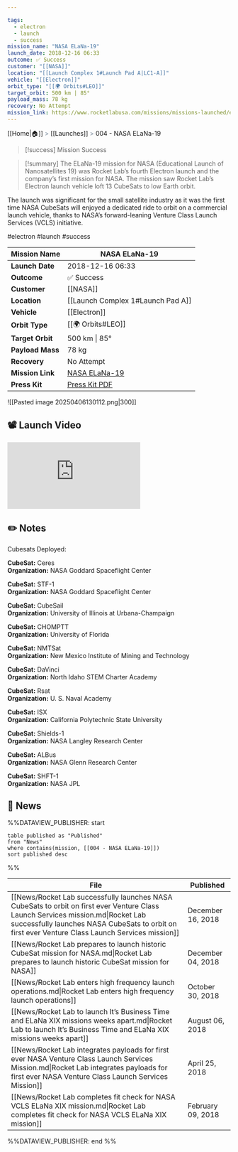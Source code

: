 ```yaml
---

tags:
  - electron
  - launch
  - success
mission_name: "NASA ELaNa-19"
launch_date: 2018-12-16 06:33
outcome: ✅ Success
customer: "[[NASA]]"
location: "[[Launch Complex 1#Launch Pad A|LC1-A]]"
vehicle: "[[Electron]]"
orbit_type: "[[🌍 Orbits#LEO]]"
target_orbit: 500 km | 85°
payload_mass: 78 kg
recovery: No Attempt
mission_link: https://www.rocketlabusa.com/missions/missions-launched/elana-19/
---
```

[[Home|🏠]]  <span style="color: LightSlateGray">></span>  [[Launches]]  <span style="color: LightSlateGray">></span>  004 - NASA ELaNa-19

>[!success] Mission Success

>[!summary] 
The ELaNa-19 mission for NASA (Educational Launch of Nanosatellites 19) was Rocket Lab’s fourth Electron launch and the company’s first mission for NASA. The mission saw Rocket Lab’s Electron launch vehicle loft 13 CubeSats to low Earth orbit.
>
The launch was significant for the small satellite industry as it was the first time NASA CubeSats will enjoyed a dedicated ride to orbit on a commercial launch vehicle, thanks to NASA’s forward-leaning Venture Class Launch Services (VCLS) initiative. 


#electron #launch #success

| **Mission Name** | NASA ELaNa-19                                                                                    |
| ---------------- | ------------------------------------------------------------------------------------------------ |
| **Launch Date**  | 2018-12-16 06:33                                                                                 |
| **Outcome**      | ✅ Success                                                                                        |
| **Customer**     | [[NASA]]                                                                                         |
| **Location**     | [[Launch Complex 1#Launch Pad A]]                                                                |
| **Vehicle**      | [[Electron]]                                                                                     |
| **Orbit Type**   | [[🌍 Orbits#LEO]]                                                                                |
| **Target Orbit** | 500 km &#124; 85°                                                                                |
| **Payload Mass** | 78 kg                                                                                            |
| **Recovery**     | No Attempt                                                                                       |
| **Mission Link** | [NASA ELaNa-19](https://www.rocketlabusa.com/missions/missions-launched/elana-19/)               |
| **Press Kit**    | [Press Kit PDF](https://rocketlabcorp.com/assets/Uploads/NASA-ELANA19-Presskit-December2019.pdf) |

![[Pasted image 20250406130112.png|300]]

## 📽️ Launch Video

<div class="responsive-video">
<iframe src="https://www.youtube.com/embed/F7Kr3664hJs" title="Rocket Lab&#39;s Electron - NASA ELaNa-19 Mission" frameborder="0" allow="accelerometer; autoplay; clipboard-write; encrypted-media; gyroscope; picture-in-picture; web-share" referrerpolicy="strict-origin-when-cross-origin" allowfullscreen></iframe>   
</div>

## ✏️ Notes

Cubesats Deployed:

**CubeSat:** Ceres  
**Organization:** NASA Goddard Spaceflight Center

**CubeSat:** STF-1  
**Organization:** NASA Goddard Spaceflight Center

**CubeSat:** CubeSail  
**Organization:** University of Illinois at Urbana-Champaign

**CubeSat:** CHOMPTT  
**Organization:** University of Florida

**CubeSat:** NMTSat  
**Organization:** New Mexico Institute of Mining and Technology

**CubeSat:** DaVinci  
**Organization:** North Idaho STEM Charter Academy

**CubeSat:** Rsat  
**Organization:** U. S. Naval Academy

**CubeSat:** ISX  
**Organization:** California Polytechnic State University

**CubeSat:** Shields-1  
**Organization:** NASA Langley Research Center

**CubeSat:** ALBus  
**Organization:** NASA Glenn Research Center

**CubeSat:** SHFT-1  
**Organization:** NASA JPL


## 📰 News
%%DATAVIEW_PUBLISHER: start
```
table published as "Published"
from "News"
where contains(mission, [[004 - NASA ELaNa-19]])
sort published desc
```
%%

| File                                                                                                                                                                                                                                 | Published         |
| ------------------------------------------------------------------------------------------------------------------------------------------------------------------------------------------------------------------------------------ | ----------------- |
| [[News/Rocket Lab successfully launches NASA CubeSats to orbit on first ever Venture Class Launch Services mission.md\|Rocket Lab successfully launches NASA CubeSats to orbit on first ever Venture Class Launch Services mission]] | December 16, 2018 |
| [[News/Rocket Lab prepares to launch historic CubeSat mission for NASA.md\|Rocket Lab prepares to launch historic CubeSat mission for NASA]]                                                                                         | December 04, 2018 |
| [[News/Rocket Lab enters high frequency launch operations.md\|Rocket Lab enters high frequency launch operations]]                                                                                                                   | October 30, 2018  |
| [[News/Rocket Lab to launch It’s Business Time and ELaNa XIX missions weeks apart.md\|Rocket Lab to launch It’s Business Time and ELaNa XIX missions weeks apart]]                                                                   | August 06, 2018   |
| [[News/Rocket Lab integrates payloads for first ever NASA Venture Class Launch Services Mission.md\|Rocket Lab integrates payloads for first ever NASA Venture Class Launch Services Mission]]                                       | April 25, 2018    |
| [[News/Rocket Lab completes fit check for NASA VCLS ELaNa XIX mission.md\|Rocket Lab completes fit check for NASA VCLS ELaNa XIX mission]]                                                                                           | February 09, 2018 |

%%DATAVIEW_PUBLISHER: end %%